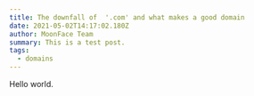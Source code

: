 ```yaml
---
title: The downfall of  '.com' and what makes a good domain
date: 2021-05-02T14:17:02.180Z
author: MoonFace Team
summary: This is a test post.
tags:
  - domains
---
```

Hello world.
